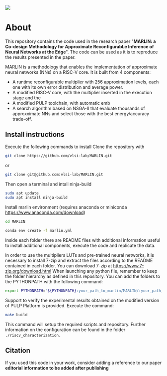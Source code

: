![](https://raw.githubusercontent.com/vlsi-lab/MARLIN/main/marlin_logo.png)
# About
This repository contains the code used in the research paper "**MARLIN: a Co-design Methodology for Approximate ReconfigurabLe Inference of Neural Networks at the Edge**".
The code can be used as it is to reproduce the results presented in the paper.

MARLIN is a methodology that enables the implementation of approximate neural networks (NNs) on a RISC-V core.
It is built from 4 components:
- A runtime reconfigurable multiplier with 256 approximation levels, each one with its own error distribution and average power.
- A modified RISC-V core, with the multiplier inserted in the execution stage and the  
- A modified PULP toolchain, with automatic emb
- A search algorithm based on NSGA-II that evaluate thousands of approxximate NNs and select those with the best energy/accuracy trade-off.

## Install instructions
Execute the following commands to install 
Clone the repository with 
```bash
git clone https://github.com/vlsi-lab/MARLIN.git
```
or
```bash
git clone git@github.com:vlsi-lab/MARLIN.git
```
Then open a terminal and intall ninja-build
```bash
sudo apt update
sudo apt install ninja-build
```
Install marlin environment (requires anaconda or miniconda https://www.anaconda.com/download)
```bash
cd MARLIN

conda env create -f marlin.yml
```
Inside each folder there are README files with additional information useful to install additional components, execute the code and replicate the data. 

In order to use the multipliers LUTs and pre-trained neural networks, it is necessary to install 7-zip and extract the files according to the README contained in each folder. You can download 7-zip at https://www.7-zip.org/download.html
When launching any python file, remember to keep the folder hierarchy as defined in this repository.
You can add the folders to the PYTHONPATH with the following command:
```bash
export PYTHONPATH="${PYTHONPATH}:your_path_to_marlin/MARLIN/:your_path_to_marlin/MARLIN/neural_networks:your_path_to_marlin/MARLIN/benchmark_CIFAR10:your_path_to_marlin/MARLIN/approximate_multiplier$:your_path_to_marlin/MARLIN/riscv_characterization"$
```

Support to verify the experimental results obtained on the modified version of PULP Platform is provided. 
Execute the command:
```bash
make build
```
This command will setup the required scripts and repository. Further information on the configuration can be found in the folder `./riscv_characterization`.

## Citation
If you used this code in your work, consider adding a reference to our paper **editorial information to be added after publishing**